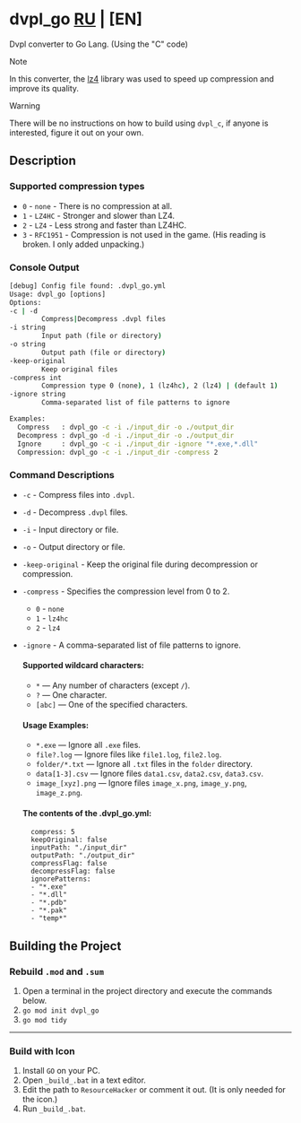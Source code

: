 # dvpl_go [RU](README.md) | [EN]
Dvpl converter to Go Lang. (Using the "C" code)

 > [!NOTE]
 > In this converter, the [lz4](https://github.com/lz4/lz4) library was used to speed up compression and improve its quality.

 > [!WARNING]
 > There will be no instructions on how to build using `dvpl_c`, if anyone is interested, figure it out on your own.

## Description

### Supported compression types

- `0` - `none` - There is no compression at all.
- `1` - `LZ4HC` - Stronger and slower than LZ4.
- `2` - `LZ4` - Less strong and faster than LZ4HC.
- `3` - `RFC1951` - Compression is not used in the game. (His reading is broken. I only added unpacking.)

### Console Output

```cmd
[debug] Config file found: .dvpl_go.yml
Usage: dvpl_go [options]
Options:
-c | -d
        Compress|Decompress .dvpl files
-i string
        Input path (file or directory)
-o string
        Output path (file or directory)
-keep-original
        Keep original files
-compress int
        Compression type 0 (none), 1 (lz4hc), 2 (lz4) | (default 1)
-ignore string
        Comma-separated list of file patterns to ignore

Examples:
  Compress   : dvpl_go -c -i ./input_dir -o ./output_dir
  Decompress : dvpl_go -d -i ./input_dir -o ./output_dir
  Ignore     : dvpl_go -c -i ./input_dir -ignore "*.exe,*.dll"
  Compression: dvpl_go -c -i ./input_dir -compress 2
```

### Command Descriptions
- `-c` - Compress files into `.dvpl`.
- `-d` - Decompress `.dvpl` files.
- `-i` - Input directory or file.
- `-o` - Output directory or file.
- `-keep-original` - Keep the original file during decompression or compression.
- `-compress` - Specifies the compression level from 0 to 2.
    - `0` - `none`
    - `1` - `lz4hc`
    - `2` - `lz4`
- `-ignore` - A comma-separated list of file patterns to ignore.
    #### Supported wildcard characters:
    - `*` — Any number of characters (except `/`).
    - `?` — One character.
    - `[abc]` — One of the specified characters.

    #### Usage Examples:
    - `*.exe` — Ignore all `.exe` files.
    - `file?.log` — Ignore files like `file1.log`, `file2.log`.
    - `folder/*.txt` — Ignore all `.txt` files in the `folder` directory.
    - `data[1-3].csv` — Ignore files `data1.csv`, `data2.csv`, `data3.csv`.
    - `image_[xyz].png` — Ignore files `image_x.png`, `image_y.png`, `image_z.png`.

    #### The contents of the .dvpl_go.yml:
        compress: 5
        keepOriginal: false
        inputPath: "./input_dir"
        outputPath: "./output_dir"
        compressFlag: false
        decompressFlag: false
        ignorePatterns:
        - "*.exe"
        - "*.dll"
        - "*.pdb"
        - "*.pak"
        - "temp*"

## Building the Project

### Rebuild `.mod` and `.sum`
1. Open a terminal in the project directory and execute the commands below.
2. `go mod init dvpl_go`
3. `go mod tidy`

---

### Build with Icon
1. Install `GO` on your PC.
2. Open `_build_.bat` in a text editor.
3. Edit the path to `ResourceHacker` or comment it out. (It is only needed for the icon.)
4. Run `_build_.bat`.
